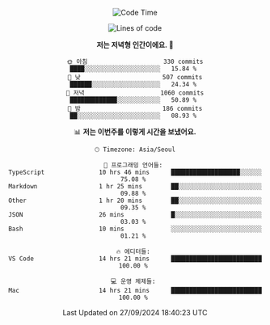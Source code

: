 <div align='center'>
 
<!--START_SECTION:waka-->
![Code Time](http://img.shields.io/badge/Code%20Time-3%2C848%20hrs%204%20mins-blue)

![Lines of code](https://img.shields.io/badge/%EC%A0%80%EB%8A%94%20%EC%97%AC%ED%83%9C%EA%B9%8C%EC%A7%80%20-1.3%20million%20%EC%A4%84%EC%9D%98%20%EC%BD%94%EB%93%9C%EB%A5%BC%20%EC%9E%91%EC%84%B1%ED%96%88%EC%96%B4%EC%9A%94.-blue)

**저는 저녁형 인간이에요. 🦉** 

```text
🌞 아침                     330 commits         ████░░░░░░░░░░░░░░░░░░░░░   15.84 % 
🌆 낮　                     507 commits         ██████░░░░░░░░░░░░░░░░░░░   24.34 % 
🌃 저녁                     1060 commits        █████████████░░░░░░░░░░░░   50.89 % 
🌙 밤　                     186 commits         ██░░░░░░░░░░░░░░░░░░░░░░░   08.93 % 
```


📊 **저는 이번주를 이렇게 시간을 보냈어요.** 

```text
🕑︎ Timezone: Asia/Seoul

💬 프로그래밍 언어들: 
TypeScript               10 hrs 46 mins      ███████████████████░░░░░░   75.08 % 
Markdown                 1 hr 25 mins        ██░░░░░░░░░░░░░░░░░░░░░░░   09.88 % 
Other                    1 hr 20 mins        ██░░░░░░░░░░░░░░░░░░░░░░░   09.35 % 
JSON                     26 mins             █░░░░░░░░░░░░░░░░░░░░░░░░   03.03 % 
Bash                     10 mins             ░░░░░░░░░░░░░░░░░░░░░░░░░   01.21 % 

🔥 에디터들: 
VS Code                  14 hrs 21 mins      █████████████████████████   100.00 % 

💻 운영 체제들: 
Mac                      14 hrs 21 mins      █████████████████████████   100.00 % 
```


 Last Updated on 27/09/2024 18:40:23 UTC
<!--END_SECTION:waka-->
 </div>
<!---
Emewjin/Emewjin is a ✨ special ✨ repository because its `README.md` (this file) appears on your GitHub profile.
You can click the Preview link to take a look at your changes.
--->
